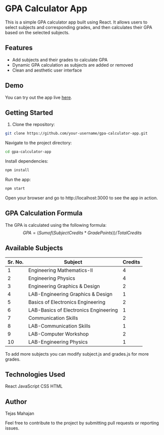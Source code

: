 # GPA Calculator App

This is a simple GPA calculator app built using React. It allows users to select subjects and corresponding grades, and then calculates their GPA based on the selected subjects.

## Features

- Add subjects and their grades to calculate GPA
- Dynamic GPA calculation as subjects are added or removed
- Clean and aesthetic user interface

## Demo

You can try out the app live [here](https://kff6sk-3000.csb.app/).

## Getting Started

1. Clone the repository:

```bash
git clone https://github.com/your-username/gpa-calculator-app.git
```
Navigate to the project directory:
```bash
cd gpa-calculator-app
```
Install dependencies:
```bash
npm install
```

Run the app:
```bash
npm start
```

Open your browser and go to http://localhost:3000 to see the app in action.

## GPA Calculation Formula
The GPA is calculated using the following formula:
$$GPA = (Sum of (Subject Credits * Grade Points)) / Total Credits$$

## Available Subjects

|Sr. No. |	Subject |	Credits|
|------|-----|------|
1	| Engineering Mathematics-II |	4
2	|Engineering Physics	| 4
3	|Engineering Graphics & Design	| 2
4	|LAB-Engineering Graphics & Design |	1
5	|Basics of Electronics Engineering	| 2
6	|LAB-Basics of Electronics Engineering	| 1
7	|Communication Skills	| 2
8	|LAB-Communication Skills	| 1
9	|LAB-Computer Workshop	| 2
10	|LAB-Engineering Physics	| 1

To add more subjects you can modify subject.js and grades.js for more grades.

## Technologies Used
React
JavaScript
CSS
HTML

## Author
Tejas Mahajan

Feel free to contribute to the project by submitting pull requests or reporting issues.
